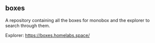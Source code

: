 ## boxes
A repository containing all the boxes for monobox and the explorer to search through them.

Explorer: https://boxes.homelabs.space/
